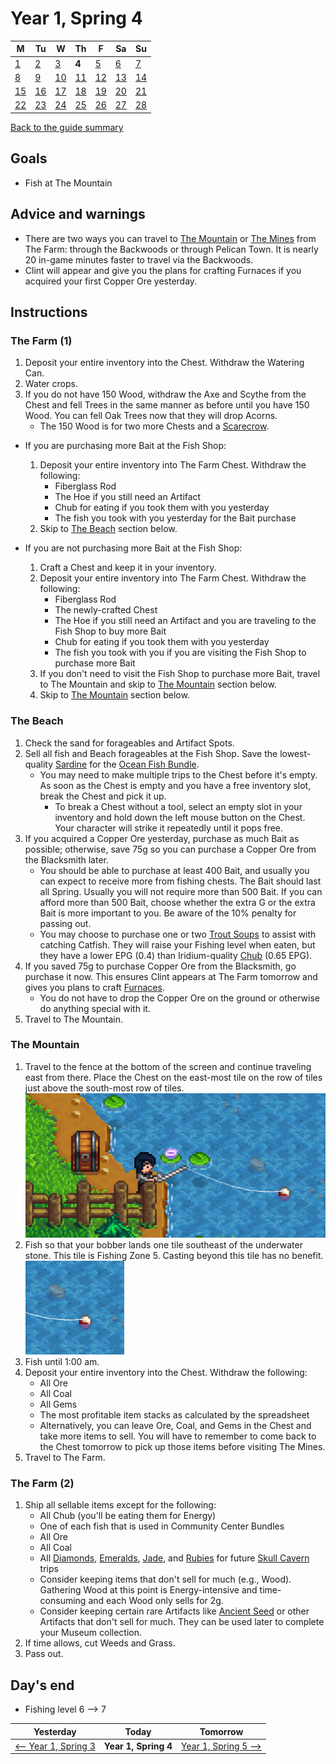 # Year 1, Spring 4

| M                          | Tu                        | W                         | Th                        | F                         | Sa                        | Su                        |
| -------------------------- | ------------------------- | ------------------------- | ------------------------- |-------------------------- | ------------------------- | ------------------------- |
| [1](year-1-spring-1.md)    | [2](year-1-spring-2.md)   | [3](year-1-spring-3.md)   | **4**                     | [5](year-1-spring-5.md)   | [6](year-1-spring-6.md)   | [7](year-1-spring-7.md)   |
| [8](year-1-spring-8.md)    | [9](year-1-spring-9.md)   | [10](year-1-spring-10.md) | [11](year-1-spring-11.md) | [12](year-1-spring-12.md) | [13](year-1-spring-13.md) | [14](year-1-spring-14.md) |
| [15](year-1-spring-15.md)  | [16](year-1-spring-16.md) | [17](year-1-spring-17.md) | [18](year-1-spring-18.md) | [19](year-1-spring-19.md) | [20](year-1-spring-20.md) | [21](year-1-spring-21.md) |
| [22](year-1-spring-22.md)  | [23](year-1-spring-23.md) | [24](year-1-spring-24.md) | [25](year-1-spring-25.md) | [26](year-1-spring-26.md) | [27](year-1-spring-27.md) | [28](year-1-spring-28.md) |

[Back to the guide summary](readme.md)

## Goals

- Fish at The Mountain

## Advice and warnings

- There are two ways you can travel to [The Mountain](https://stardewvalleywiki.com/The_Mountain) or [The Mines](https://stardewvalleywiki.com/The_Mines) from The Farm: through the Backwoods or through Pelican Town. It is nearly 20 in-game minutes faster to travel via the Backwoods.
- Clint will appear and give you the plans for crafting Furnaces if you acquired your first Copper Ore yesterday.

## Instructions

### The Farm (1)

1. Deposit your entire inventory into the Chest. Withdraw the Watering Can.
2. Water crops.
3. If you do not have 150 Wood, withdraw the Axe and Scythe from the Chest and fell Trees in the same manner as before until you have 150 Wood. You can fell Oak Trees now that they will drop Acorns.
   - The 150 Wood is for two more Chests and a [Scarecrow](https://stardewvalleywiki.com/Scarecrow).

- If you are purchasing more Bait at the Fish Shop:

  1. Deposit your entire inventory into The Farm Chest. Withdraw the following:
     - Fiberglass Rod
     - The Hoe if you still need an Artifact
     - Chub for eating if you took them with you yesterday
     - The fish you took with you yesterday for the Bait purchase
  2. Skip to [The Beach](#the-beach) section below.

- If you are not purchasing more Bait at the Fish Shop:

  1. Craft a Chest and keep it in your inventory.
  2. Deposit your entire inventory into The Farm Chest. Withdraw the following:
     - Fiberglass Rod
     - The newly-crafted Chest
     - The Hoe if you still need an Artifact and you are traveling to the Fish Shop to buy more Bait
     - Chub for eating if you took them with you yesterday
     - The fish you took with you if you are visiting the Fish Shop to purchase more Bait
  3. If you don't need to visit the Fish Shop to purchase more Bait, travel to The Mountain and skip to [The Mountain](#the-mountain) section below.
  4. Skip to [The Mountain](#the-mountain) section below.

### The Beach

1. Check the sand for forageables and Artifact Spots.
2. Sell all fish and Beach forageables at the Fish Shop. Save the lowest-quality [Sardine](https://stardewvalleywiki.com/Sardine) for the [Ocean Fish Bundle](https://stardewvalleywiki.com/Bundles#Ocean_Fish_Bundle).
   - You may need to make multiple trips to the Chest before it's empty. As soon as the Chest is empty and you have a free inventory slot, break the Chest and pick it up.
     - To break a Chest without a tool, select an empty slot in your inventory and hold down the left mouse button on the Chest. Your character will strike it repeatedly until it pops free.
3. If you acquired a Copper Ore yesterday, purchase as much Bait as possible; otherwise, save 75g so you can purchase a Copper Ore from the Blacksmith later.
   - You should be able to purchase at least 400 Bait, and usually you can expect to receive more from fishing chests. The Bait should last all Spring. Usually you will not require more than 500 Bait. If you can afford more than 500 Bait, choose whether the extra G or the extra Bait is more important to you. Be aware of the 10% penalty for passing out.
   - You may choose to purchase one or two [Trout Soups](https://stardewvalleywiki.com/Trout_Soup) to assist with catching Catfish. They will raise your Fishing level when eaten, but they have a lower EPG (0.4) than Iridium-quality [Chub](https://stardewvalleywiki.com/Chub) (0.65 EPG).
4. If you saved 75g to purchase Copper Ore from the Blacksmith, go purchase it now. This ensures Clint appears at The Farm tomorrow and gives you plans to craft [Furnaces](https://stardewvalleywiki.com/Furnace).
   - You do not have to drop the Copper Ore on the ground or otherwise do anything special with it.
5. Travel to The Mountain.

### The Mountain

1. Travel to the fence at the bottom of the screen and continue traveling east from there. Place the Chest on the east-most tile on the row of tiles just above the south-most row of tiles.<br />![The Mountain Chest](images/year-1-sprint-4-the-mountain-chest.png)
2. Fish so that your bobber lands one tile southeast of the underwater stone. This tile is Fishing Zone 5. Casting beyond this tile has no benefit.<br />![The Mountain Bobber](images/year-1-sprint-4-the-mountain-bobber.png)
3. Fish until 1:00 am.
4. Deposit your entire inventory into the Chest. Withdraw the following:
   - All Ore
   - All Coal
   - All Gems
   - The most profitable item stacks as calculated by the spreadsheet
   - Alternatively, you can leave Ore, Coal, and Gems in the Chest and take more items to sell. You will have to remember to come back to the Chest tomorrow to pick up those items before visiting The Mines.
5. Travel to The Farm.

### The Farm (2)

1. Ship all sellable items except for the following:
   - All Chub (you'll be eating them for Energy)
   - One of each fish that is used in Community Center Bundles
   - All Ore
   - All Coal
   - All [Diamonds](https://stardewvalleywiki.com/Diamond), [Emeralds](https://stardewvalleywiki.com/Emerald), [Jade](https://stardewvalleywiki.com/Jade), and [Rubies](https://stardewvalleywiki.com/Ruby) for future [Skull Cavern](https://stardewvalleywiki.com/Skull_Cavern) trips
   - Consider keeping items that don't sell for much (e.g., Wood). Gathering Wood at this point is Energy-intensive and time-consuming and each Wood only sells for 2g.
   - Consider keeping certain rare Artifacts like [Ancient Seed](https://stardewvalleywiki.com/Ancient_Seed) or other Artifacts that don't sell for much. They can be used later to complete your Museum collection.
2. If time allows, cut Weeds and Grass.
3. Pass out.

## Day's end

- Fishing level 6 ⟶ 7

| Yesterday                                 | Today                 | Tomorrow                                    |
| ----------------------------------------- | --------------------- | ------------------------------------------- |
| [⟵ Year 1, Spring 3](year-1-spring-3.md) | **Year 1, Spring 4**  | [Year 1, Spring 5 ⟶](year-1-spring-5.md)   |

